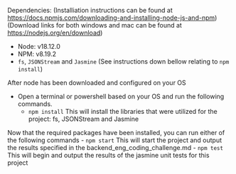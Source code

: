 Dependencies:
(Installiation instructions can be found at https://docs.npmjs.com/downloading-and-installing-node-js-and-npm)
(Download links for both windows and mac can be found at https://nodejs.org/en/download)
- Node: v18.12.0
- NPM: v8.19.2
- `fs`, `JSONStream` and `Jasmine` (See instructions down bellow relating to `npm install`)

After node has been downloaded and configured on your OS
- Open a terminal or powershell based on your OS and run the following commands.
    - `npm install` This will install the libraries that were utilized for the project: fs, JSONStream and Jasmine

Now that the required packages have been installed, you can run either of the following commands
    - `npm start` This will start the project and output the results specified in the backend_eng_coding_challenge.md
    - `npm test` This will begin and output the results of the jasmine unit tests for this project
